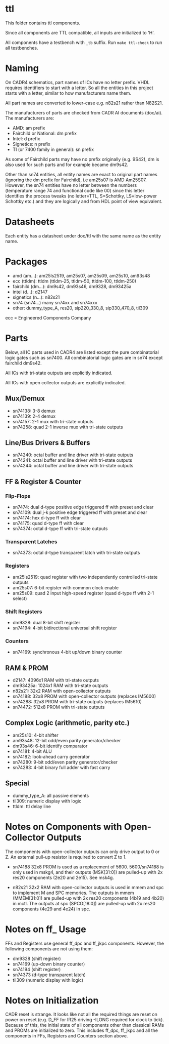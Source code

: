 
# ttl

This folder contains ttl components.

Since all components are TTL compatible, all inputs are initialized to 'H'.

All components have a testbench with `_tb` suffix. Run `make ttl-check` to run all testbenches.

# Naming

On CADR4 schematics, part names of ICs have no letter prefix. VHDL requires identifiers to start with a letter. So all the entities in this project starts with a letter, similar to how manufacturers name them.

All part names are converted to lower-case e.g. n82s21 rather than N82S21.

The manufacturers of parts are checked from CADR AI documents (doc/ai). The manufacturers are:

- AMD: am prefix
- Fairchild or National: dm prefix
- Intel: d prefix
- Signetics: n prefix
- TI (or 7400 family in general): sn prefix

As some of Fairchild parts may have no prefix originally (e.g. 9S42), dm is also used for such parts and for example became dm9s42.

Other than sn74 entities, all entity names are exact to original part names (ignoring the dm prefix for Fairchild), i.e am25s07 is AMD Am25S07. However, the sn74 entities have no letter between the numbers (temperature range 74 and functional code like 00) since this letter identifies the process tweaks (no letter=TTL, S=Schottky, LS=low-power Schottky etc.) and they are logically and from HDL point of view equivalent.

# Datasheets

Each entity has a datasheet under doc/ttl with the same name as the entity name.

# Packages

- amd (am...): am25ls2519, am25s07, am25s09, am25s10, am93s48
- ecc (ttldm): ttldm (ttldm-25, ttldm-50, ttldm-100, ttldm-250)
- fairchild (dm...): dm9s42, dm93s46, dm9328, dm93425a
- intel (d...): d2147
- signetics (n...): n82s21
- sn74 (sn74...) many sn74xx and sn74xxx
- other: dummy_type_A, res20, sip220_330_8, sip330_470_8, til309

ecc = Engineered Components Company

# Parts

Below, all IC parts used in CADR4 are listed except the pure combinatorial logic gates such as sn7400. All combinatorial logic gates are in sn74 except fairchild dm9s42.

All ICs with tri-state outputs are explicitly indicated.

All ICs with open collector outputs are explicitly indicated.

## Mux/Demux

- sn74138: 3-8 demux
- sn74139: 2-4 demux
- sn74157: 2-1 mux with tri-state outputs
- sn74258: quad 2-1 inverse mux with tri-state outputs

## Line/Bus Drivers & Buffers

- sn74240: octal buffer and line driver with tri-state outputs
- sn74241: octal buffer and line driver with tri-state outputs
- sn74244: octal buffer and line driver with tri-state outputs

## FF & Register & Counter

### Flip-Flops

- sn7474: dual d-type positive edge triggered ff with preset and clear
- sn74109: dual j-k positive edge triggered ff with preset and clear
- sn74174: hex d-type ff with clear
- sn74175: quad d-type ff with clear
- sn74374: octal d-type ff with tri-state outputs

### Transparent Latches

- sn74373: octal d-type transparent latch with tri-state outputs

### Registers

- am25ls2519: quad register with two independently controlled tri-state outputs
- am25s07: 6-bit register with common clock enable
- am25s09: quad 2 input high-speed register (quad d-type ff with 2-1 select)

### Shift Registers

- dm9328: dual 8-bit shift register
- sn74194: 4-bit bidirectional universal shift register

### Counters

- sn74169: synchronous 4-bit up/down binary counter

## RAM & PROM

- d2147: 4096x1 RAM with tri-state outputs 
- dm93425a: 1024x1 RAM with tri-state outputs
- n82s21: 32x2 RAM with open-collector outputs
- sn74188: 32x8 PROM with open-collector outputs (replaces IM5600)
- sn74288: 32x8 PROM with tri-state outputs (replaces IM5610)
- sn74472: 512x8 PROM with tri-state outputs

## Complex Logic (arithmetic, parity etc.)

- am25s10: 4-bit shifter
- am93s48: 12-bit odd/even parity generator/checker
- dm93s46: 6-bit identify comparator
- sn74181: 4-bit ALU
- sn74182: look-ahead carry generator
- sn74280: 9-bit odd/even parity generator/checker
- sn74283: 4-bit binary full adder with fast carry

## Special

- dummy_type_A: all passive elements
- til309: numeric display with logic
- ttldm: ttl delay line

# Notes on Components with Open-Collector Outputs

The components with open-collector outputs can only drive output to 0 or Z. An external pull-up resistor is required to convert Z to 1.

- sn74188 32x8 PROM is used as a replacement of 5600. 5600/sn74188 is only used in mskg4, and their outputs (MSK[31:0]) are pulled-up with 2x res20 components (2e20 and 2e15). See msk4g.

- n82s21 32x2 RAM with open-collector outputs is used in mmem and spc to implement M and SPC memories. The outputs in mmem (MMEM[31:0]) are pulled-up with 2x res20 components (4b19 and 4b20) in mctl. The outputs at spc (SPCO[18:0]) are pulled-up with 2x res20 components (4e29 and 4e24) in spc.

# Notes on ff_ Usage

FFs and Registers use general ff_dpc and ff_jkpc components. However, the following components are not using them:

- dm9328 (shift register)
- sn74169 (up-down binary counter)
- sn74194 (shift register)
- sn74373 (d-type transparent latch)
- til309 (numeric display with logic)

# Notes on Initialization

CADR reset is strange. It looks like not all the required things are reset on power on reset (e.g. D_FF for IR25 driving -ILONG required for clock to tick). Because of this, the initial state of all components other than classical RAMs and PROMs are initialized to zero. This includes ff_dpc, ff_jkpc and all the components in FFs, Registers and Counters section above.